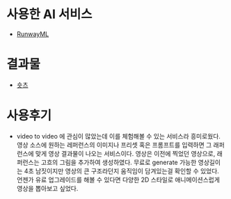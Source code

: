 # 사용한 AI 서비스

- [RunwayML](https://app.runwayml.com/)

# 결과물

- [숏츠](https://www.youtube.com/watch?v=SBrAr9Z6RHc)

# 사용후기

- video to video 에 관심이 많았는데 이를 체험해볼 수 있는 서비스라 흥미로웠다. 영상 소스에 원하는 레퍼런스의 이미지나 프리셋 혹은 프롬프트를 입력하면 그 래퍼런스에 맞게 영상 결과물이 나오는 서비스이다. 영상은 이전에 찍었던 영상으로, 래퍼런스는 고흐의 그림을 추가하여 생성하였다. 무료로 generate 가능한 영상길이는 4초 남짓이지만 영상의 큰 구조라던지 움직임이 담겨있는걸 확인할 수 있었다. 언젠가 유료 업그레이드를 해볼 수 있다면 다양한 2D 스타일로 애니메이션스럽게 영상을 뽑아보고 싶었다.
